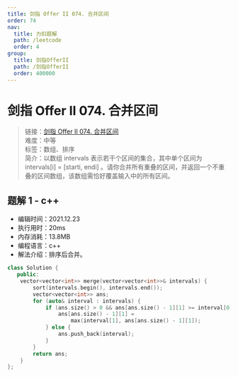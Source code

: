 ```yaml
---
title: 剑指 Offer II 074. 合并区间
order: 74
nav:
  title: 力扣题解
  path: /leetcode
  order: 4
group:
  title: 剑指OfferII
  path: /剑指OfferII
  order: 400000
---
```


# 剑指 Offer II 074. 合并区间

> 链接：[剑指 Offer II 074. 合并区间](https://leetcode-cn.com/problems/SsGoHC/)  
> 难度：中等  
> 标签：数组、排序  
> 简介：以数组 intervals 表示若干个区间的集合，其中单个区间为 intervals[i] = [starti, endi] 。请你合并所有重叠的区间，并返回一个不重叠的区间数组，该数组需恰好覆盖输入中的所有区间。

## 题解 1 - c++

- 编辑时间：2021.12.23
- 执行用时：20ms
- 内存消耗：13.8MB
- 编程语言：c++
- 解法介绍：排序后合并。

```cpp
class Solution {
   public:
    vector<vector<int>> merge(vector<vector<int>>& intervals) {
        sort(intervals.begin(), intervals.end());
        vector<vector<int>> ans;
        for (auto& interval : intervals) {
            if (ans.size() > 0 && ans[ans.size() - 1][1] >= interval[0]) {
                ans[ans.size() - 1][1] =
                    max(interval[1], ans[ans.size() - 1][1]);
            } else {
                ans.push_back(interval);
            }
        }
        return ans;
    }
};
```
